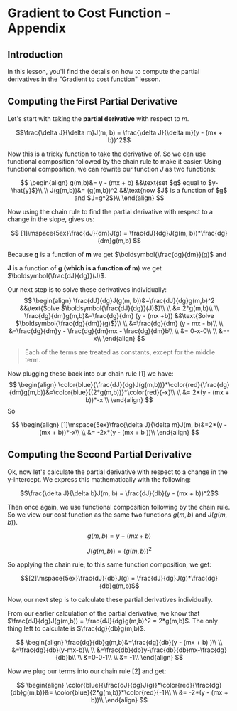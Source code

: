 
# Gradient to Cost Function - Appendix

## Introduction

In this lesson, you'll find the details on how to compute the partial derivatives in the "Gradient to cost function" lesson.

## Computing the First Partial Derivative

Let's start with taking the **partial derivative** with respect to $m$.

$$\frac{\delta J}{\delta m}J(m, b) = \frac{\delta J}{\delta m}(y - (mx + b))^2$$

Now this is a tricky function to take the derivative of.  So we can use functional composition followed by the chain rule to make it easier.  Using functional composition, we can rewrite our function $J$ as two functions: 

$$
\begin{align}
g(m,b)&= y - (mx + b) &&\text{set $g$ equal to $y-\hat{y}$}\\
\\
J(g(m,b))&= (g(m,b))^2 &&\text{now $J$ is a function of $g$ and $J=g^2$}\\
\end{align}
$$

Now using the chain rule to find the partial derivative with respect to a change in the slope, gives us:

$$
[1]\mspace{5ex}\frac{dJ}{dm}J(g) = \frac{dJ}{dg}J(g(m, b))*\frac{dg}{dm}g(m,b)
$$

Because **g** is a function of **m** we get $\boldsymbol{\frac{dg}{dm}}(g)$ and 

**J** is a function of **g (which is a function of m**) we get $\boldsymbol{\frac{dJ}{dg}}(J)$.

Our next step is to solve these derivatives individually: 
$$
\begin{align}
\frac{dJ}{dg}J(g(m, b))&=\frac{dJ}{dg}g(m,b)^2 &&\text{Solve $\boldsymbol{\frac{dJ}{dg}}(J)$}\\
\\
&= 2*g(m,b)\\
\\
\frac{dg}{dm}g(m,b)&=\frac{dg}{dm} (y - (mx +b)) &&\text{Solve $\boldsymbol{\frac{dg}{dm}}(g)$}\\
\\
&=\frac{dg}{dm} (y - mx - b)\\
\\
&=\frac{dg}{dm}y - \frac{dg}{dm}mx - \frac{dg}{dm}b\\
\\
&= 0-x-0\\
\\
&=-x\\
\end{align}
$$

> Each of the terms are treated as constants, except for the middle term.  

Now plugging these back into our chain rule [1] we have: 
$$
\begin{align}
\color{blue}{\frac{dJ}{dg}J(g(m,b))}*\color{red}{\frac{dg}{dm}g(m,b)}&=\color{blue}{(2*g(m,b))}*\color{red}{-x}\\
\\
&= 2*(y - (mx + b))*-x
\\
\end{align}
$$
 So
 
$$
\begin{align}
[1]\mspace{5ex}\frac{\delta J}{\delta m}J(m, b)&=2*(y - (mx + b))*-x\\
\\
&= -2x*(y - (mx + b ))\\
\end{align}
$$

## Computing the Second Partial Derivative

Ok, now let's calculate the partial derivative with respect to a change in the y-intercept.  We express this mathematically with the following:

$$\frac{\delta J}{\delta b}J(m, b) = \frac{dJ}{db}(y - (mx + b))^2$$

Then once again, we use functional composition following by the chain rule.  So we view our cost function as the same two functions $g(m,b)$ and $J(g(m,b))$.  

$$g(m,b) = y - (mx + b)$$

$$J(g(m,b)) = (g(m,b))^2$$

So applying the chain rule, to this same function composition, we get:

$$[2]\mspace{5ex}\frac{dJ}{db}J(g) = \frac{dJ}{dg}J(g)*\frac{dg}{db}g(m,b)$$

Now, our next step is to calculate these partial derivatives individually.

From our earlier calculation of the partial derivative, we know that $\frac{dJ}{dg}J(g(m,b)) = \frac{dJ}{dg}g(m,b)^2 = 2*g(m,b)$.  The only thing left to calculate is $\frac{dg}{db}g(m,b)$.

$$
\begin{align}
\frac{dg}{db}g(m,b)&=\frac{dg}{db}(y - (mx + b) )\\
\\
&=\frac{dg}{db}(y-mx-b)\\
\\
&=\frac{db}{db}y-\frac{db}{db}mx-\frac{dg}{db}b\\
\\
&=0-0-1\\
\\
&= -1\\
\end{align}
$$

Now we plug our terms into our chain rule [2] and get: 

$$
\begin{align}
\color{blue}{\frac{dJ}{dg}J(g)}*\color{red}{\frac{dg}{db}g(m,b)}&= \color{blue}{2*g(m,b)}*\color{red}{-1}\\
\\
&= -2*(y - (mx + b))\\
\end{align}
$$
